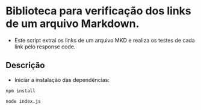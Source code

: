 # Biblioteca para verificação dos links de um arquivo Markdown.
- Este script extrai os links de um arquivo MKD e realiza os testes de cada link pelo response code.


## Descrição

- Iniciar a instalação das dependências:
```
npm install

node index.js
```
